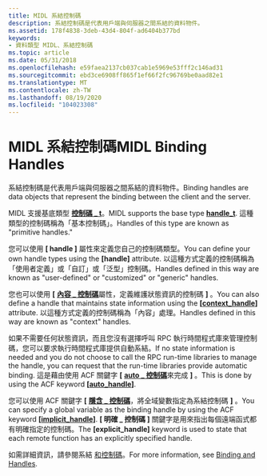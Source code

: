```yaml
---
title: MIDL 系結控制碼
description: 系結控制碼是代表用戶端與伺服器之間系結的資料物件。
ms.assetid: 178f4838-3deb-43d4-804f-ad6404b377bd
keywords:
- 資料類型 MIDL、系結控制碼
ms.topic: article
ms.date: 05/31/2018
ms.openlocfilehash: e59faea2137cb037cab1e5969e53fff2c146ad31
ms.sourcegitcommit: ebd3ce6908ff865f1ef66f2fc96769be0aad82e1
ms.translationtype: MT
ms.contentlocale: zh-TW
ms.lasthandoff: 08/19/2020
ms.locfileid: "104023308"
---
```

# <a name="midl-binding-handles"></a><span data-ttu-id="09ece-104">MIDL 系結控制碼</span><span class="sxs-lookup"><span data-stu-id="09ece-104">MIDL Binding Handles</span></span>

<span data-ttu-id="09ece-105">系結控制碼是代表用戶端與伺服器之間系結的資料物件。</span><span class="sxs-lookup"><span data-stu-id="09ece-105">Binding handles are data objects that represent the binding between the client and the server.</span></span>

<span data-ttu-id="09ece-106">MIDL 支援基底類型 [**控制碼 \_ t**](handle-t.md)。</span><span class="sxs-lookup"><span data-stu-id="09ece-106">MIDL supports the base type [**handle\_t**](handle-t.md).</span></span> <span data-ttu-id="09ece-107">這種類型的控制碼稱為「基本控制碼」。</span><span class="sxs-lookup"><span data-stu-id="09ece-107">Handles of this type are known as "primitive handles."</span></span>

<span data-ttu-id="09ece-108">您可以使用 **\[ handle \]** 屬性來定義您自己的控制碼類型。</span><span class="sxs-lookup"><span data-stu-id="09ece-108">You can define your own handle types using the **\[handle\]** attribute.</span></span> <span data-ttu-id="09ece-109">以這種方式定義的控制碼稱為「使用者定義」或「自訂」或「泛型」控制碼。</span><span class="sxs-lookup"><span data-stu-id="09ece-109">Handles defined in this way are known as "user-defined" or "customized" or "generic" handles.</span></span>

<span data-ttu-id="09ece-110">您也可以使用 **\[** [**內容 \_ 控制碼**](context-handle.md)屬性，定義維護狀態資訊的控制碼 **\]** 。</span><span class="sxs-lookup"><span data-stu-id="09ece-110">You can also define a handle that maintains state information using the **\[**[**context\_handle**](context-handle.md)**\]** attribute.</span></span> <span data-ttu-id="09ece-111">以這種方式定義的控制碼稱為「內容」處理。</span><span class="sxs-lookup"><span data-stu-id="09ece-111">Handles defined in this way are known as "context" handles.</span></span>

<span data-ttu-id="09ece-112">如果不需要任何狀態資訊，而且您沒有選擇呼叫 RPC 執行時間程式庫來管理控制碼，您可以要求執行時間程式庫提供自動系結。</span><span class="sxs-lookup"><span data-stu-id="09ece-112">If no state information is needed and you do not choose to call the RPC run-time libraries to manage the handle, you can request that the run-time libraries provide automatic binding.</span></span> <span data-ttu-id="09ece-113">這是藉由使用 ACF 關鍵字 **\[** [**auto \_ 控制碼**](auto-handle.md)來完成 **\]** 。</span><span class="sxs-lookup"><span data-stu-id="09ece-113">This is done by using the ACF keyword **\[**[**auto\_handle**](auto-handle.md)**\]**.</span></span>

<span data-ttu-id="09ece-114">您可以使用 ACF 關鍵字 **\[** [**隱含 \_ 控制碼**](implicit-handle.md)，將全域變數指定為系結控制碼 **\]** 。</span><span class="sxs-lookup"><span data-stu-id="09ece-114">You can specify a global variable as the binding handle by using the ACF keyword **\[**[**implicit\_handle**](implicit-handle.md)**\]**.</span></span> <span data-ttu-id="09ece-115">**\[ 明確 \_ 控制碼 \]** 關鍵字是用來指出每個遠端函式都有明確指定的控制碼。</span><span class="sxs-lookup"><span data-stu-id="09ece-115">The **\[explicit\_handle\]** keyword is used to state that each remote function has an explicitly specified handle.</span></span>

<span data-ttu-id="09ece-116">如需詳細資訊，請參閱系結 [和控制碼](/windows/desktop/Rpc/binding-and-handles)。</span><span class="sxs-lookup"><span data-stu-id="09ece-116">For more information, see [Binding and Handles](/windows/desktop/Rpc/binding-and-handles).</span></span>

 

 